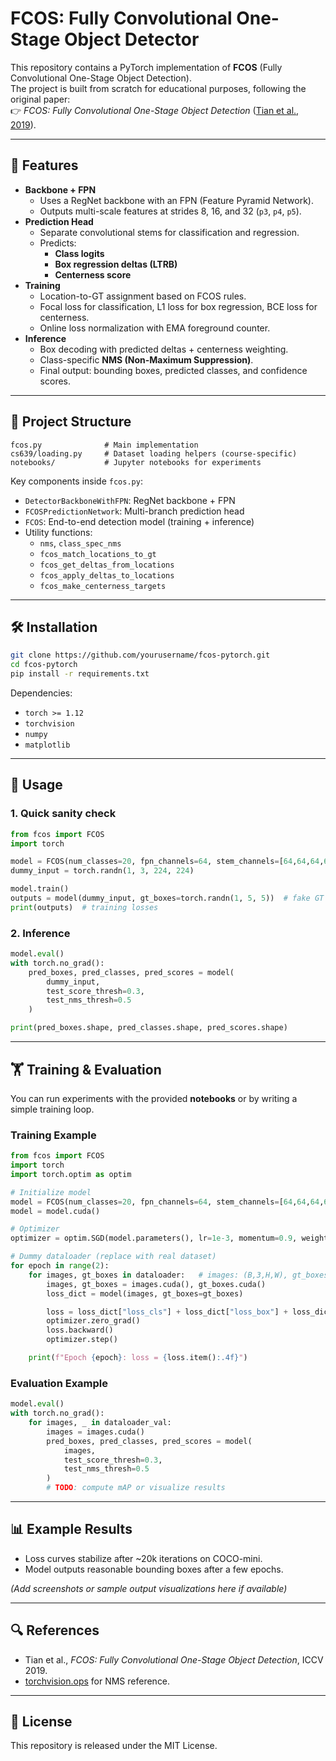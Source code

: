 # FCOS: Fully Convolutional One-Stage Object Detector

This repository contains a PyTorch implementation of **FCOS** (Fully Convolutional One-Stage Object Detection).  
The project is built from scratch for educational purposes, following the original paper:  
👉 *FCOS: Fully Convolutional One-Stage Object Detection* ([Tian et al., 2019](https://arxiv.org/abs/1904.01355)).

---

## 🚀 Features
- **Backbone + FPN**
  - Uses a RegNet backbone with an FPN (Feature Pyramid Network).
  - Outputs multi-scale features at strides 8, 16, and 32 (`p3`, `p4`, `p5`).
- **Prediction Head**
  - Separate convolutional stems for classification and regression.
  - Predicts:
    - **Class logits**
    - **Box regression deltas (LTRB)**
    - **Centerness score**
- **Training**
  - Location-to-GT assignment based on FCOS rules.
  - Focal loss for classification, L1 loss for box regression, BCE loss for centerness.
  - Online loss normalization with EMA foreground counter.
- **Inference**
  - Box decoding with predicted deltas + centerness weighting.
  - Class-specific **NMS (Non-Maximum Suppression)**.
  - Final output: bounding boxes, predicted classes, and confidence scores.

---

## 📂 Project Structure
```
fcos.py              # Main implementation
cs639/loading.py     # Dataset loading helpers (course-specific)
notebooks/           # Jupyter notebooks for experiments
```

Key components inside `fcos.py`:
- `DetectorBackboneWithFPN`: RegNet backbone + FPN
- `FCOSPredictionNetwork`: Multi-branch prediction head
- `FCOS`: End-to-end detection model (training + inference)
- Utility functions:
  - `nms`, `class_spec_nms`
  - `fcos_match_locations_to_gt`
  - `fcos_get_deltas_from_locations`
  - `fcos_apply_deltas_to_locations`
  - `fcos_make_centerness_targets`

---

## 🛠 Installation
```bash
git clone https://github.com/yourusername/fcos-pytorch.git
cd fcos-pytorch
pip install -r requirements.txt
```

Dependencies:
- `torch >= 1.12`
- `torchvision`
- `numpy`
- `matplotlib`

---

## 📖 Usage

### 1. Quick sanity check
```python
from fcos import FCOS
import torch

model = FCOS(num_classes=20, fpn_channels=64, stem_channels=[64,64,64,64])
dummy_input = torch.randn(1, 3, 224, 224)

model.train()
outputs = model(dummy_input, gt_boxes=torch.randn(1, 5, 5))  # fake GT boxes
print(outputs)  # training losses
```

### 2. Inference
```python
model.eval()
with torch.no_grad():
    pred_boxes, pred_classes, pred_scores = model(
        dummy_input,
        test_score_thresh=0.3,
        test_nms_thresh=0.5
    )

print(pred_boxes.shape, pred_classes.shape, pred_scores.shape)
```

---

## 🏋️ Training & Evaluation

You can run experiments with the provided **notebooks** or by writing a simple training loop.

### Training Example
```python
from fcos import FCOS
import torch
import torch.optim as optim

# Initialize model
model = FCOS(num_classes=20, fpn_channels=64, stem_channels=[64,64,64,64])
model = model.cuda()

# Optimizer
optimizer = optim.SGD(model.parameters(), lr=1e-3, momentum=0.9, weight_decay=1e-4)

# Dummy dataloader (replace with real dataset)
for epoch in range(2):
    for images, gt_boxes in dataloader:   # images: (B,3,H,W), gt_boxes: (B,N,5)
        images, gt_boxes = images.cuda(), gt_boxes.cuda()
        loss_dict = model(images, gt_boxes=gt_boxes)

        loss = loss_dict["loss_cls"] + loss_dict["loss_box"] + loss_dict["loss_ctr"]
        optimizer.zero_grad()
        loss.backward()
        optimizer.step()

    print(f"Epoch {epoch}: loss = {loss.item():.4f}")
```

### Evaluation Example
```python
model.eval()
with torch.no_grad():
    for images, _ in dataloader_val:
        images = images.cuda()
        pred_boxes, pred_classes, pred_scores = model(
            images,
            test_score_thresh=0.3,
            test_nms_thresh=0.5
        )
        # TODO: compute mAP or visualize results
```

---

## 📊 Example Results
- Loss curves stabilize after ~20k iterations on COCO-mini.
- Model outputs reasonable bounding boxes after a few epochs.

*(Add screenshots or sample output visualizations here if available)*

---

## 🔍 References
- Tian et al., *FCOS: Fully Convolutional One-Stage Object Detection*, ICCV 2019.  
- [torchvision.ops](https://pytorch.org/vision/stable/ops.html) for NMS reference.

---

## 📜 License
This repository is released under the MIT License.
